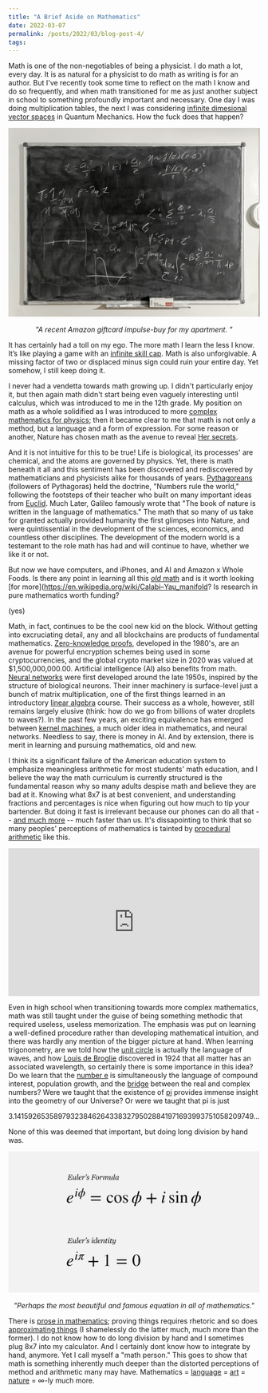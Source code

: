 ```yaml
---
title: "A Brief Aside on Mathematics"
date: 2022-03-07
permalink: /posts/2022/03/blog-post-4/
tags:
---
```


Math is one of the non-negotiables of being a physicist.  I do math a lot, every day. It is as natural for a physicist to do math as writing is for an author. But I've recently took some time to reflect on the math I know and do so frequently, and when math transitioned for me as just another subject in school to something profoundly important and necessary.  One day I was doing multiplication tables, the next I was considering [infinite dimesional vector spaces](https://en.wikipedia.org/wiki/Hilbert_space) in Quantum Mechanics. How the fuck does that happen?

![mug](/images/blackboard.JPG)
<p align="center">
  <em>"A recent Amazon giftcard impulse-buy for my apartment. "</em>
</p>

It has certainly had a toll on my ego. The more math I learn the less I know. It’s like playing a game with an [infinite skill cap](https://www.smashbros.com/en_US/). Math is also unforgivable.  A missing factor of two or displaced minus sign could ruin your entire day. Yet somehow, I still keep doing it.  

I never had a vendetta towards math growing up. I didn't particularly enjoy it, but then again math didn't start being even vaguely interesting until calculus, which was introduced to me in the 12th grade. My position on math as a whole solidified as I was introduced to more [complex mathematics for physics](https://www.google.com/search?client=safari&rls=en&q=lagrangian+hamilton&ie=UTF-8&oe=UTF-8); then it became clear to me that math is not only a method, but a language and a form of expression. For some reason or another, Nature has chosen math as the avenue to reveal [Her secrets](https://www.quantamagazine.org/the-mystery-at-the-heart-of-physics-that-only-math-can-solve-20210610/).

And it is not intuitive for this to be true! Life is biological, its processes' are chemical, and the atoms are governed by physics. Yet, there is math beneath it all and this sentiment has been discovered and rediscovered by mathematicians and physicists alike for thousands of years. [Pythagoreans](https://en.wikipedia.org/wiki/Pythagorean_theorem) (followers of Pythagoras) held the doctrine, "Numbers rule the world," following the footsteps of their teacher who built on many important ideas from [Euclid](https://en.wikipedia.org/wiki/Euclidean_geometry). Much Later, Galileo famously wrote that "The book of nature is written in the language of mathematics."  The math that so many of us take for granted actually provided humanity the first glimpses into Nature, and were quintissential in the development of the sciences, economics, and countless other disciplines. The development of the modern world is a testemant to the role math has had and will continue to have, whether we like it or not.

But now we have computers, and iPhones, and AI and Amazon x Whole Foods. Is there any point in learning all this [*old* math](https://en.wikipedia.org/wiki/Lebombo_bone) and is it worth looking [for more](https://en.wikipedia.org/wiki/Calabi–Yau_manifold? Is research in pure mathematics worth funding?

(yes)

Math, in fact, continues to be the cool new kid on the block. Without getting into excruciating detail, any and all blockchains are products of fundamental mathematics. [Zero-knowledge proofs](https://www.youtube.com/watch?v=fOGdb1CTu5c), developed in the 1980's, are an avenue for powerful encryption schemes being used in some cryptocurrencies, and the global crypto market size in 2020 was valued at $1,500,000,000.00. Artificial intelligence (AI) also benefits from math. [Neural networks](https://playground.tensorflow.org/#activation=tanh&batchSize=10&dataset=circle&regDataset=reg-plane&learningRate=0.03&regularizationRate=0&noise=0&networkShape=4,2,2,2,2,2&seed=0.75450&showTestData=false&discretize=false&percTrainData=50&x=true&y=true&xTimesY=false&xSquared=false&ySquared=false&cosX=false&sinX=false&cosY=false&sinY=false&collectStats=false&problem=classification&initZero=false&hideText=false) were first developed around the late 1950s, inspired by the structure of biological neurons. Their inner machinery is surface-level just a bunch of matrix multiplication, one of the first things learned in an introductory [linear algebra](https://www.youtube.com/watch?v=kjBOesZCoqc) course. Their success as a whole, however, still remains largely elusive (think: how do we go from billions of water droplets to waves?). In the past few years, an exciting equivalence has emerged between [kernel machines](https://www.quantamagazine.org/a-new-link-to-an-old-model-could-crack-the-mystery-of-deep-learning-20211011/), a much older idea in mathematics, and neural networks. Needless to say, there is money in AI. And by extension, there is merit in learning and pursuing mathematics, old and new.

I think its a significant failure of the American education system to emphasize meaningless arithmetic for most students' math education, and I believe the way the math curriculum is currently structured is the fundamental reason why so many adults despise math and believe they are bad at it. Knowing what 8x7 is at best convenient, and understanding fractions and percentages is nice when figuring out how much to tip your bartender. But doing it fast is irrelevant because our phones can do all that -- [and much more](https://www.wolframalpha.com) -- much faster than us. It's dissapointing to think that so many peoples' perceptions of mathematics is tainted by [procedural arithmetic](https://www.math-drills.com/multiplication/multiplication_facts_to_144_no01_001qp.1613654234.pdf) like this.

<div style='position:relative; padding-bottom:calc(50.00% + 44px)'><iframe src='https://gfycat.com/ifr/AffectionateDirectAmazontreeboa' frameborder='0' scrolling='no' width='100%' height='100%' style='position:absolute;top:0;left:0;' allowfullscreen></iframe></div><p> <a href="https://gfycat.com/affectionatedirectamazontreeboa"></a></p>

Even in high school when transitioning towards more complex mathematics, math was still taught under the guise of being something methodic that required useless, useless memorization. The emphasis was put on learning a well-defined procedure rather than developing mathematical intuition, and there was hardly any mention of the bigger picture at hand. When learning trigonometry, are we told how the [unit circle](https://en.wikipedia.org/wiki/Euler%27s_identity) is actually the language of waves, and how [Louis de Broglie](https://en.wikipedia.org/wiki/Matter_wave) discovered in 1924 that all matter has an associated wavelength, so certainly there is some importance in this idea? Do we learn that the [number e](https://en.wikipedia.org/wiki/E_(mathematical_constant)) is simultaneously the language of compound interest, population growth, and the [bridge](https://www.youtube.com/watch?v=IUTGFQpKaPU) between the real and complex numbers? Were we taught that the existence of [pi](https://www.piday.org/million/) provides immense insight into the geometry of our Universe? Or were we taught that pi is just 

3.1415926535897932384626433832795028841971693993751058209749... 

None of this was deemed that important, but doing long division by hand was.

![mug](/images/euler.JPG)
<p align="center">
  <em>"Perhaps the most beautiful and famous equation in all of mathematics."</em>
</p>

There is [prose in mathematics](https://www.youtube.com/watch?v=PhNUjg9X4g8); proving things requires rhetoric and so does [approximating things](https://en.wikipedia.org/wiki/Taylor_series) (I shamelessly do the latter much, much more than the former). I do not know how to do long division by hand and I sometimes plug 8x7 into my calculator. And I certainly dont know how to integrate by hand, anymore. Yet I call myself a "math person."  This goes to show that math is something inherently much deeper than the distorted perceptions of method and arithmetic many may have. Mathematics = [language](https://en.wikipedia.org/wiki/Glossary_of_mathematical_symbols) = [art](https://math.hws.edu/eck/js/mandelbrot/MB.html) = [nature](https://en.wikipedia.org/wiki/Noether%27s_theorem) = ∞-ly much more.

